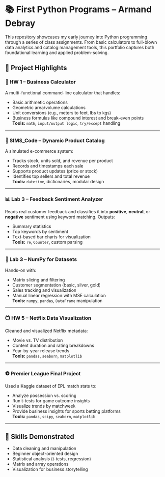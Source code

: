 # 📚 First Python Programs – Armand Debray

This repository showcases my early journey into Python programming through a series of class assignments. From basic calculators to full-blown data analytics and catalog management tools, this portfolio captures both foundational learning and applied problem-solving.

## 🚀 Project Highlights

### 🧮 HW 1 – Business Calculator
A multi-functional command-line calculator that handles:
- Basic arithmetic operations
- Geometric area/volume calculations
- Unit conversions (e.g., meters to feet, lbs to kgs)
- Business formulas like compound interest and break-even points  
**Tools:** `math`, `input/output logic`, `try/except` handling

---

### 🛒 SIMS_Code – Dynamic Product Catalog
A simulated e-commerce system:
- Tracks stock, units sold, and revenue per product
- Records and timestamps each sale
- Supports product updates (price or stock)
- Identifies top sellers and total revenue  
**Tools:** `datetime`, dictionaries, modular design

---

### 📊 Lab 3 – Feedback Sentiment Analyzer
Reads real customer feedback and classifies it into **positive**, **neutral**, or **negative** sentiment using keyword matching. Outputs:
- Summary statistics
- Top keywords by sentiment
- Text-based bar charts for visualization  
**Tools:** `re`, `Counter`, custom parsing

---

### 🧠 Lab 3 – NumPy for Datasets
Hands-on with:
- Matrix slicing and filtering
- Customer segmentation (basic, silver, gold)
- Sales tracking and visualization
- Manual linear regression with MSE calculation  
**Tools:** `numpy`, `pandas`, `DataFrame` manipulation

---

### 📺 HW 5 – Netflix Data Visualization
Cleaned and visualized Netflix metadata:
- Movie vs. TV distribution
- Content duration and rating breakdowns
- Year-by-year release trends  
**Tools:** `pandas`, `seaborn`, `matplotlib`

---

### ⚽ Premier League Final Project
Used a Kaggle dataset of EPL match stats to:
- Analyze possession vs. scoring
- Run t-tests for game outcome insights
- Visualize trends by matchweek
- Provide business insights for sports betting platforms  
**Tools:** `pandas`, `scipy`, `seaborn`, `matplotlib`

---

## 🧠 Skills Demonstrated
- Data cleaning and manipulation
- Beginner object-oriented design
- Statistical analysis (t-tests, regression)
- Matrix and array operations
- Visualization for business storytelling
